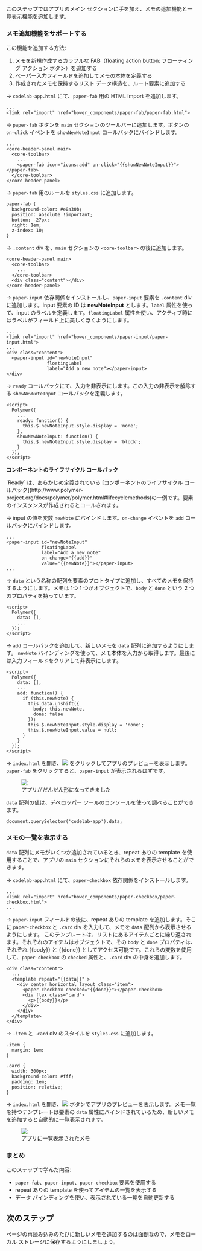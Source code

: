 ﻿<toc-element></toc-element>

このステップではアプリのメイン セクションに手を加え、メモの追加機能と一覧表示機能を追加します。


### メモ追加機能をサポートする

この機能を追加する方法:

1. メモを新規作成するカラフルな FAB（floating action button: フローティング アクション ボタン）を追加する
2. ペーパー入力フィールドを追加してメモの本体を定義する
3. 作成されたメモを保持するリスト データ構造を、ルート要素に追加する

&rarr; `codelab-app.html` にて、`paper-fab` 用の HTML Import を追加します。
    
    ...
    <link rel="import" href="bower_components/paper-fab/paper-fab.html">

&rarr; `paper-fab` ボタンを `main` セクションのツールバーに追加します。ボタンの `on-click` イベントを `showNewNoteInput` コールバックにバインドします。

    ...
    <core-header-panel main>
      <core-toolbar>
        ...
        <paper-fab icon="icons:add" on-click="{{showNewNoteInput}}"></paper-fab>
      </core-toolbar>
    </core-header-panel>

&rarr; `paper-fab` 用のルールを `styles.css` に追加します。

    paper-fab {
      background-color: #e0a30b;
      position: absolute !important;
      bottom: -27px;
      right: 1em;
      z-index: 10;
    }

&rarr; `.content` div を、`main` セクションの `<core-toolbar>` の後に追加します。

    <core-header-panel main>
      <core-toolbar>
        ...
      </core-toolbar>
      <div class="content"></div>
    </core-header-panel>

&rarr; `paper-input` 依存関係をインストールし、`paper-input` 要素を `.content` div に追加します。input 要素の ID は **newNoteInput** とします。`label` 属性を使って、input のラベルを定義します。`floatingLabel` 属性を使い、アクティブ時にはラベルがフィールド上に美しく浮くようにします。

    ...
    <link rel="import" href="bower_components/paper-input/paper-input.html">
    ...
    <div class="content">
      <paper-input id="newNoteInput"
                   floatingLabel
                   label="Add a new note"></paper-input>
    </div>

&rarr; `ready` コールバックにて、入力を非表示にします。この入力の非表示を解除する `showNewNoteInput` コールバックを定義します。

    <script>
      Polymer({
        ...
        ready: function() {
          this.$.newNoteInput.style.display = 'none';
        },
        showNewNoteInput: function() {
          this.$.newNoteInput.style.display = 'block';
        }
      });
    </script>

<aside class="callout">
  <b>コンポーネントのライフサイクル コールバック</b>
  <p>`Ready` は、あらかじめ定義されている [コンポーネントのライフサイクル コールバック](http://www.polymer-project.org/docs/polymer/polymer.html#lifecyclemethods)の一例です。要素のインスタンスが作成されるとコールされます。
</p>
</aside>

&rarr; input の値を変数 `newNote` にバインドします。`on-change` イベントを `add` コールバックにバインドします。

    ...
    <paper-input id="newNoteInput"
                 floatingLabel
                 label="Add a new note"
                 on-change="{{add}}"
                 value="{{newNote}}"></paper-input>
    ...

&rarr; `data` という名称の配列を要素のプロトタイプに追加し、すべてのメモを保持するようにします。メモは 1つ 1 つがオブジェクトで、`body` と `done` という 2 つのプロパティを持っています。

    <script>
      Polymer({
        data: [],
        ...
      });
    </script>

&rarr; `add` コールバックを追加して、新しいメモを `data` 配列に追加するようにします。
`newNote` バインディングを使って、メモ本体を入力から取得します。最後には入力フィールドをクリアして非表示にします。

    <script>
      Polymer({
        data: [],
        ...
        add: function() {
          if (this.newNote) {
            this.data.unshift({
              body: this.newNote,
              done: false
            });
            this.$.newNoteInput.style.display = 'none';
            this.$.newNoteInput.value = null;
          }
        }
      });
    </script>

&rarr; `index.html` を開き、<img src="img/runbutton.png" class="icon"> をクリックしてアプリのプレビューを表示します。`paper-fab` をクリックすると、`paper-input` が表示されるはずです。

<figure>
  <img src="img/s5-preview.png">
  <figcaption>アプリがだんだん形になってきました</figcaption>
</figure>

`data` 配列の値は、デベロッパー ツールのコンソールを使って調べることができます。

    document.querySelector('codelab-app').data;

### メモの一覧を表示する

`data` 配列にメモがいくつか追加されているとき、repeat ありの template を使用することで、アプリの `main` セクションにそれらのメモを表示させることができます。

&rarr; `codelab-app.html` にて、`paper-checkbox` 依存関係をインストールします。

    ...
    <link rel="import" href="bower_components/paper-checkbox/paper-checkbox.html">
    ...

&rarr; `paper-input` フィールドの後に、repeat ありの template を追加します。そこに `paper-checkbox` と `.card` div を入力して、メモを `data` 配列から表示させるようにします。
このテンプレートは、リストにあるアイテムごとに繰り返されます。それぞれのアイテムはオブジェクトで、その `body` と `done` プロパティは、それぞれ {{body}} と {{done}} としてアクセス可能です。これらの変数を使用して、`paper-checkbox` の `checked` 属性と、`.card` div の中身を追加します。

    <div class="content">
      ...
      <template repeat="{{data}}" >
        <div center horizontal layout class="item">
          <paper-checkbox checked="{{done}}"></paper-checkbox>
          <div flex class="card">
            <p>{{body}}</p>
          </div>
        </div>
      </template>
    </div>

&rarr; `.item` と `.card` div のスタイルを `styles.css` に追加します。

    .item {
      margin: 1em;
    }

    .card {
      width: 300px;
      background-color: #fff;
      padding: 1em;
      position: relative;
    }

&rarr; `index.html` を開き、<img src="img/runbutton.png" class="icon"> ボタンでアプリのプレビューを表示します。メモ一覧を持つテンプレートは要素の `data` 属性にバインドされているため、新しいメモを追加すると自動的に一覧表示されます。

<figure>
  <img src="img/s5-listtasks.png">
  <figcaption>アプリに一覧表示されたメモ</figcaption>
</figure>

### まとめ

このステップで学んだ内容:

- `paper-fab`、`paper-input`、`paper-checkbox` 要素を使用する
- repeat ありの template を使ってアイテムの一覧を表示する
- データ バインディングを使い、表示されている一覧を自動更新する

## 次のステップ

ページの再読み込みのたびに新しいメモを追加するのは面倒なので、メモをローカル ストレージに保存するようにしましょう。
